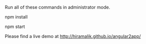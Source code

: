 Run all of these commands in administrator mode.

npm install

npm start

Please find a live demo at http://hiramalik.github.io/angular2app/
